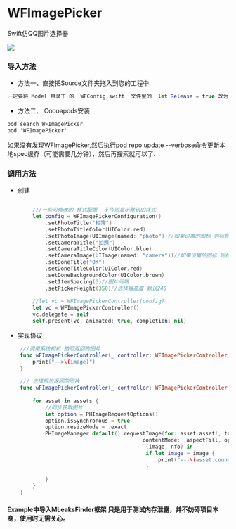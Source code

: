 # WFImagePicker
Swift仿QQ图片选择器


![](https://github.com/maple023/WFImagePicker/blob/master/ios.gif)


### 导入方法
- 方法一、直接把Source文件夹拖入到您的工程中.

```swift
一定要将 Model 目录下 的  WFConfig.swift  文件里的  let Release = true 改为 false    不然资源图片无法加载
``` 

- 方法二、 Cocoapods安装

```swift
pod search WFImagePicker
pod 'WFImagePicker'
```

如果没有发现WFImagePicker,然后执行pod repo update --verbose命令更新本地spec缓存（可能需要几分钟），然后再搜索就可以了.




### 调用方法

-  创建
```swift

		///一些可修改的 样式配置  不传则显示默认的样式
		let config = WFImagePickerConfiguration()
            .setPhotoTitle("相簿")
            .setPhotoTitleColor(UIColor.red)
            .setPhotoImage(UIImage(named: "photo"))//如果设置的图标 则标题文字失效
            .setCameraTitle("拍照")
            .setCameraTitleColor(UIColor.blue)
            .setCameraImage(UIImage(named: "camera"))//如果设置的图标 则标题文字失效
            .setDoneTitle("OK")
            .setDoneTitleColor(UIColor.red)
            .setDoneBackgroundColor(UIColor.brown)
            .setItemSpacing(3)//图片间隔
            .setPickerHeight(350)//选择器高度 默认246
        
        //let vc = WFImagePickerController(config)
        let vc = WFImagePickerController()
        vc.delegate = self
        self.present(vc, animated: true, completion: nil)
```

- 实现协议
```swift
	///调用系统相机 拍照返回的图片
    func wFImagePickerController(_ controller: WFImagePickerController, didCameraDone image: UIImage) {
        print("-->\(image)")
    }
    
    /// 选择相册返回的图片
    func wFImagePickerController(_ controller: WFImagePickerController, didImagePickerDone assets: [WFAsset]) {
        
        for asset in assets {
            //同步获取图片
            let option = PHImageRequestOptions()
            option.isSynchronous = true
            option.resizeMode = .exact
            PHImageManager.default().requestImage(for: asset.asset!, targetSize: PHImageManagerMaximumSize,
                                           contentMode: .aspectFill, options: option) {
                                            (image, nfo) in
                                            if let image = image {
                                                print("---\(asset.count)    \(image)")
                                            }
            
            }
        }
    }
```

#### Example中导入MLeaksFinder框架 只是用于测试内存泄露，并不妨碍项目本身，使用时无需关心。

